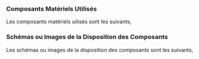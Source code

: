 <h3>Composants Matériels Utilisés</h3>
<p>Les composants matériels uilisés sont les suivants,</p>

<h3>Schémas ou Images de la Disposition des Composants</h3>
<p>Les schémas ou images de la disposition des composants sont les suivants,</p>
